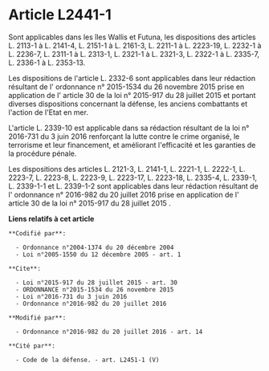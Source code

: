 # Article L2441-1

Sont applicables dans les îles Wallis et Futuna, les dispositions des articles L. 2113-1 à L. 2141-4, L. 2151-1 à L. 2161-3,
L. 2211-1 à L. 2223-19, L. 2232-1 à L. 2236-7, L. 2311-1 à L. 2313-1, L. 2321-1 à L. 2321-3, L. 2322-1 à L. 2335-7, L. 2336-1
à L. 2353-13. 

Les dispositions de l'article L. 2332-6 sont applicables dans leur rédaction résultant de l'
ordonnance n° 2015-1534 du 26 novembre 2015
prise en application de l'
article 30 de la loi n° 2015-917 du 28 juillet 2015
et portant diverses dispositions concernant la défense, les anciens combattants et l'action de l'Etat en mer.

L'article L. 2339-10 est applicable dans sa rédaction résultant de la loi n° 2016-731 du 3 juin 2016 renforçant la lutte
contre le crime organisé, le terrorisme et leur financement, et améliorant l'efficacité et les garanties de la procédure
pénale.

Les dispositions des articles L. 2121-3, L. 2141-1, L. 2221-1, L. 2222-1, L. 2223-7, L. 2223-8, L. 2223-9, L. 2223-17, L.
2223-18, L. 2335-4, L. 2339-1, L. 2339-1-1 et L. 2339-1-2 sont applicables dans leur rédaction résultant de l'
ordonnance n° 2016-982 du 20 juillet 2016
prise en application de l'
article 30 de la loi n° 2015-917 du 28 juillet 2015
.

**Liens relatifs à cet article**

	**Codifié par**:

	  - Ordonnance n°2004-1374 du 20 décembre 2004
	  - Loi n°2005-1550 du 12 décembre 2005 - art. 1

	**Cite**:

	  - Loi n°2015-917 du 28 juillet 2015 - art. 30
	  - ORDONNANCE n°2015-1534 du 26 novembre 2015
	  - Loi n°2016-731 du 3 juin 2016
	  - Ordonnance n°2016-982 du 20 juillet 2016

	**Modifié par**:

	  - Ordonnance n°2016-982 du 20 juillet 2016 - art. 14

	**Cité par**:

	  - Code de la défense. - art. L2451-1 (V)
